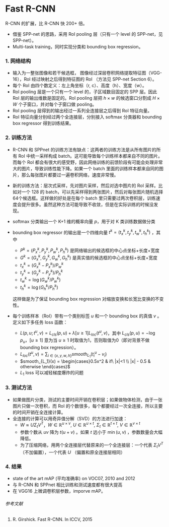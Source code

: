 <script type="text/javascript"
   src="http://cdn.mathjax.org/mathjax/latest/MathJax.js?config=TeX-AMS-MML_HTMLorMML">
</script>
# Fast R-CNN

R-CNN 的扩展，比 R-CNN 快 200+ 倍。

- 借鉴 SPP-net 的思路，采用 RoI pooling 层（只有一个 level 的 SPP-net，见 SPP-net）。
- Multi-task training，同时实现分类和 bounding box regression。

### 1. 网络结构

- 输入为一整张图像和若干候选框， 图像经过深层卷积网络提取特征图（VGG-16），RoI 经过映射之后得到特征图的 RoI （方法见 SPP-net Section 6）。
- 每个 RoI 由四个数定义：左上角坐标（r, c）、高度（h）、宽度（w）。
- RoI pooling 层是一个只有一个 level 的，子区域数目固定的 SPP 层。因此 RoI 层的输出维数是固定的。RoI pooling 层把 $h \times w$ 的候选窗口分割成 $H \times W$ 个子窗口，并对每个子窗口做 pooling。
- RoI pooling 层得到的输出经过一系列全连接层之后得到 RoI 特征向量。
- RoI 特征向量分别经过两个全连接层，分别接入 softmax 分类器和 bounding box regressor 得到训练结果。

### 2. 训练方法

- R-CNN 和 SPPnet 的训练方法有缺点：这两者的训练方法是从所有图片的所有 RoI 中统一采样构成 batch。这可能导致每个训练样本都来自不同的图片。而每个 RoI 都会有很大的感受野，因此网络训练的前馈阶段有可能会处理非常大的图片，导致训练性能下降。如果一个 batch 里面的训练样本都来自同的图片，那么每张图片都要过一遍卷积网络，速度非常慢。

- 新的训练方法：层次式采样，先对图片采样，然后对选中图片的 RoI 采样。比如对一个 128 的 batch，可以先采样得到两张图片，然后对每张图片随机选择64个候选框。这样做的好处是在每个 batch 里只需要过两次卷积层，训练速度会提升很多。虽然这种方法可能导致不收敛，但是在实际训练的时候没发现。

- softmax 分类输出一个 K+1 维的概率向量 $p$，用于对 K 类训练数据做分类

- bounding box regressor 的输出是一个四维向量 $t^k = (t_x^k, t_y^k, t_w^k, t_h^k)$ ，其中

  - $P^k = (P_x^k, P_y^k, P_w^k, P_h^k)$ 是网络输出的候选框的中心点坐标+长度+宽度
  - $G^k = (G_x^k, G_y^k, G_w^k, G_h^k)$ 是真实值的候选框的中心点坐标+长度+宽度
  - $t_x^k = (G_x^k - P_x^k)/P_w^k$
  - $t_y^k = (G_y^k - P_y^k)/P_h^k$
  - $t_w^k = \log(G_w^k/P_w^k)$
  - $t_h^k=\log(G_h^k/P_h^k)$

  这样做是为了保证 bounding box regression 对缩放变换和长宽比变换的不变性。

- 每个训练样本（RoI）带有一个类别标签 $u$ 和一个 bounding box 的真值 $v$ 。定义如下多任务 loss 函数：

  - $L(p, u; t^u, v) = L_{cls}(p, u) + \lambda[u\ge 1]L_{loc}(t^u, v)$，其中 $L_{cls}(p, u) = -\log p_u$，$[u \ge 1]$ 意为当 $u \ge 1$ 时取值为1，否则取值为0（即对背景不做 bounding box regression）。
  - $L_{loc}(t^u, v) = \sum_{i \in \{x, y, w, h\}}smooth_{L_1}(t_i^u - v_i)$
  - $smooth_{L_1}(x) = \begin{cases}0.5x^2 & if\ |x|<1 \\ |x| - 0.5 & otherwise \end{cases}$
  - $L_1$ loss 可以减轻梯度爆炸的问题

### 3. 测试方法

- 如果做图片分类，测试的主要时间开销在卷积层；如果做物体检测，由于一张图片只做一次卷积，而 RoI 的个数很多，每个都要经过一次全连接，所以主要的时间开销在全连接计算。
- 全连接的计算可以用奇异值分解（SVD）的方法进行加速：
  - $W \approx U \Sigma_tV^T$，$W \in \mathbb{R}^{u\times v}, \ U \in \mathbb{R}^{u \times t}, \ \Sigma_t \in \mathbb{R}^{t \times t}, \ V \in \mathbb{R}^{v \times t}$
  - 参数个数从 $uv$ 降为 $t(u+v)$ 。如果 $t$ 远小于 $\min(u, v)$ ，参数数量会大幅降低。
  - 为了压缩网络，用两个全连接层代替原来的一个全连接层：一个代表 $\Sigma_tV^T$ （不加偏置），一个代表 $U$ （偏置和原全连接层相同）

### 4. 结果

- state of the art mAP (平均准确率) on VOC07, 2010 and 2012
- 与 R-CNN 和 SPPnet 相比训练和测试速度都有很大提高
- 在 VGG16 上微调卷积层参数，imporve mAP。



###### 参考文献 

1. R. Girshick. Fast R-CNN. In ICCV, 2015